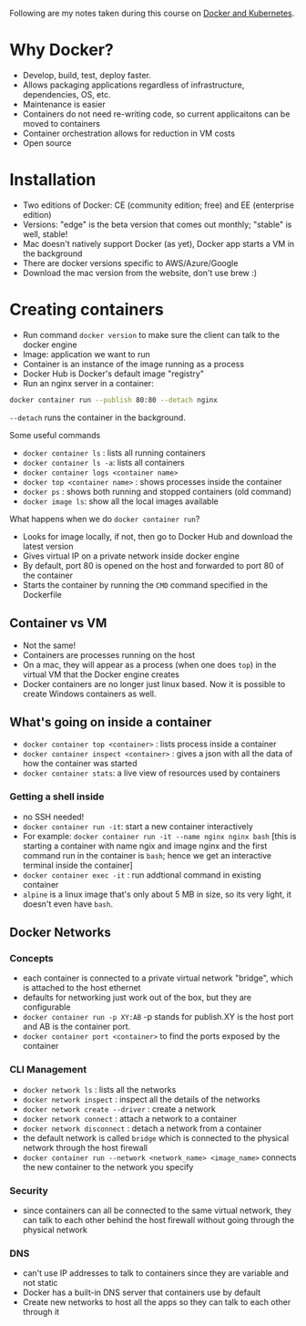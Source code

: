 Following are my notes taken during this course on [Docker and Kubernetes](https://www.udemy.com/course/docker-mastery/). 

# Why Docker?

- Develop, build, test, deploy faster. 
- Allows packaging applications regardless of infrastructure, dependencies, OS, etc. 
- Maintenance is easier 
- Containers do not need re-writing code, so current applicaitons can be moved to containers 
- Container orchestration allows for reduction in VM costs 
- Open source 

# Installation 
- Two editions of Docker: CE (community edition; free) and EE (enterprise edition)
- Versions: "edge" is the beta version that comes out monthly; "stable" is well, stable!
- Mac doesn't natively support Docker (as yet), Docker app starts a VM in the background 
- There are docker versions specific to AWS/Azure/Google
- Download the mac version from the website, don't use brew :) 

# Creating containers 
- Run command `docker version` to make sure the client can talk to the docker engine 
- Image: application we want to run 
- Container is an instance of the image running as a process 
- Docker Hub is Docker's default image "registry"
- Run an nginx server in a container: 
```bash
docker container run --publish 80:80 --detach nginx
```
`--detach` runs the container in the background. 

Some useful commands 
- `docker container ls` : lists all running containers 
- `docker container ls -a`: lists all containers 
- `docker container logs <container name>`
- `docker top <container name>` : shows processes inside the container 
- `docker ps` : shows both running and stopped containers (old command)
- `docker image ls`: show all the local images available

What happens when we do `docker container run`?
- Looks for image locally, if not, then go to Docker Hub and download the latest version
- Gives virtual IP on a private network inside docker engine
- By default, port 80 is opened on the host and forwarded to port 80 of the container 
- Starts the container by running the `CMD` command specified in the Dockerfile

## Container vs VM
- Not the same! 
- Containers are processes running on the host
- On a mac, they will appear as a process (when one does `top`) in the virtual VM that the Docker engine creates 
- Docker containers are no longer just linux based. Now it is possible to create Windows containers as well. 

## What's going on inside a container

- `docker container top <container>` : lists process inside a container
- `docker container inspect <container>` : gives a json with all the data of how the container was started
- `docker container stats`: a live view of resources used by containers

### Getting a shell inside

- no SSH needed!
- `docker container run -it`: start a new container interactively
- For example: `docker container run -it --name nginx nginx bash` [this is starting a container with name ngix and image nginx and the first command run in the container is `bash`; hence we get an interactive terminal inside the container]
- `docker container exec -it` : run addtional command in existing container
- `alpine` is a linux image that's only about 5 MB in size, so its very light, it doesn't even have `bash`. 

## Docker Networks

### Concepts

- each container is connected to a private virtual network "bridge", which is attached to the host ethernet
- defaults for networking just work out of the box, but they are configurable
- `docker container run -p XY:AB` -p stands for publish.XY is the host port and AB is the container port.
- `docker container port <container>` to find the ports exposed by the container

### CLI Management

- `docker network ls` : lists all the networks 
- `docker network inspect` : inspect all the details of the networks 
- `docker network create --driver` : create a network
- `docker network connect` : attach a network to a container
- `docker network disconnect` : detach a network from a container
- the default network is called `bridge` which is connected to the physical network through the host firewall
- `docker container run --network <network_name> <image_name>` connects the new container to the network you specify

### Security
- since containers can all be connected to the same virtual network, they can talk to each other behind the host firewall without going through the physical network

### DNS
- can't use IP addresses to talk to containers since they are variable and not static
- Docker has a built-in DNS server that containers use by default
- Create new networks to host all the apps so they can talk to each other through it